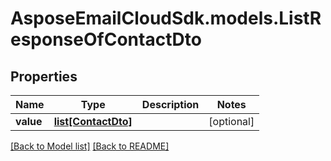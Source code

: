 # AsposeEmailCloudSdk.models.ListResponseOfContactDto
## Properties
Name | Type | Description | Notes
------------ | ------------- | ------------- | -------------
**value** | [**list[ContactDto]**](ContactDto.md) |  | [optional] 



[[Back to Model list]](Models.md) [[Back to README]](README.md)


